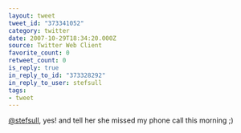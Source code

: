 ```yaml
---
layout: tweet
tweet_id: "373341052"
category: twitter
date: 2007-10-29T18:34:20.000Z
source: Twitter Web Client
favorite_count: 0
retweet_count: 0
is_reply: true
in_reply_to_id: "373328292"
in_reply_to_user: stefsull
tags:
- tweet
---
```


[@stefsull](https://twitter.com/@stefsull), yes! and tell her she missed my phone call this morning ;)
